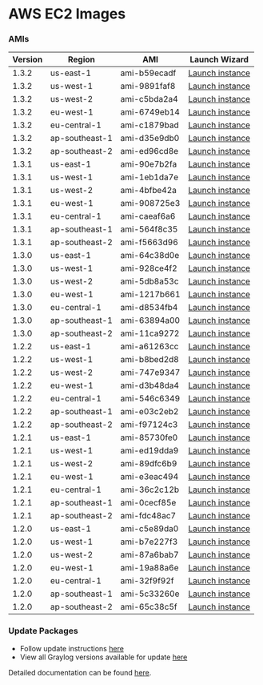AWS EC2 Images
==============

### AMIs

| Version | Region | AMI | Launch Wizard |
|---------|--------|-----|-------------|
| 1.3.2  | us-east-1 | ami-b59ecadf | [Launch instance](https://console.aws.amazon.com/ec2/v2/home?region=us-east-1#LaunchInstanceWizard:ami=ami-b59ecadf) |
| 1.3.2  | us-west-1 | ami-9891faf8 | [Launch instance](https://console.aws.amazon.com/ec2/v2/home?region=us-west-1#LaunchInstanceWizard:ami=ami-9891faf8) |
| 1.3.2  | us-west-2 | ami-c5bda2a4 | [Launch instance](https://console.aws.amazon.com/ec2/v2/home?region=us-west-1#LaunchInstanceWizard:ami=ami-c5bda2a4) |
| 1.3.2  | eu-west-1 | ami-6749eb14 | [Launch instance](https://console.aws.amazon.com/ec2/v2/home?region=eu-west-1#LaunchInstanceWizard:ami=ami-6749eb14) |
| 1.3.2  | eu-central-1 | ami-c1879bad | [Launch instance](https://console.aws.amazon.com/ec2/v2/home?region=eu-central-1#LaunchInstanceWizard:ami=ami-c1879bad) |
| 1.3.2  | ap-southeast-1 | ami-d35e9db0 | [Launch instance](https://console.aws.amazon.com/ec2/v2/home?region=ap-southeast-1#LaunchInstanceWizard:ami=ami-d35e9db0) |
| 1.3.2  | ap-southeast-2 | ami-ed96cd8e | [Launch instance](https://console.aws.amazon.com/ec2/v2/home?region=ap-southeast-2#LaunchInstanceWizard:ami=ami-ed96cd8e) |
| 1.3.1  | us-east-1 | ami-90e7b2fa | [Launch instance](https://console.aws.amazon.com/ec2/v2/home?region=us-east-1#LaunchInstanceWizard:ami=ami-90e7b2fa) |
| 1.3.1  | us-west-1 | ami-1eb1da7e | [Launch instance](https://console.aws.amazon.com/ec2/v2/home?region=us-west-1#LaunchInstanceWizard:ami=ami-1eb1da7e) |
| 1.3.1  | us-west-2 | ami-4bfbe42a | [Launch instance](https://console.aws.amazon.com/ec2/v2/home?region=us-west-1#LaunchInstanceWizard:ami=ami-4bfbe42a) |
| 1.3.1  | eu-west-1 | ami-908725e3 | [Launch instance](https://console.aws.amazon.com/ec2/v2/home?region=eu-west-1#LaunchInstanceWizard:ami=ami-908725e3) |
| 1.3.1  | eu-central-1 | ami-caeaf6a6 | [Launch instance](https://console.aws.amazon.com/ec2/v2/home?region=eu-central-1#LaunchInstanceWizard:ami=ami-caeaf6a6) |
| 1.3.1  | ap-southeast-1 | ami-564f8c35 | [Launch instance](https://console.aws.amazon.com/ec2/v2/home?region=ap-southeast-1#LaunchInstanceWizard:ami=ami-564f8c35) |
| 1.3.1  | ap-southeast-2 | ami-f5663d96 | [Launch instance](https://console.aws.amazon.com/ec2/v2/home?region=ap-southeast-2#LaunchInstanceWizard:ami=ami-f5663d96) |
| 1.3.0  | us-east-1 | ami-64c38d0e | [Launch instance](https://console.aws.amazon.com/ec2/v2/home?region=us-east-1#LaunchInstanceWizard:ami=ami-64c38d0e) |
| 1.3.0  | us-west-1 | ami-928ce4f2 | [Launch instance](https://console.aws.amazon.com/ec2/v2/home?region=us-west-1#LaunchInstanceWizard:ami=ami-928ce4f2) |
| 1.3.0  | us-west-2 | ami-5db8a53c | [Launch instance](https://console.aws.amazon.com/ec2/v2/home?region=us-west-1#LaunchInstanceWizard:ami=ami-5db8a53c) |
| 1.3.0  | eu-west-1 | ami-1217b661 | [Launch instance](https://console.aws.amazon.com/ec2/v2/home?region=eu-west-1#LaunchInstanceWizard:ami=ami-1217b661) |
| 1.3.0  | eu-central-1 | ami-d8534fb4 | [Launch instance](https://console.aws.amazon.com/ec2/v2/home?region=eu-central-1#LaunchInstanceWizard:ami=ami-d8534fb4) |
| 1.3.0  | ap-southeast-1 | ami-63894a00 | [Launch instance](https://console.aws.amazon.com/ec2/v2/home?region=ap-southeast-1#LaunchInstanceWizard:ami=ami-63894a00) |
| 1.3.0  | ap-southeast-2 | ami-11ca9272 | [Launch instance](https://console.aws.amazon.com/ec2/v2/home?region=ap-southeast-2#LaunchInstanceWizard:ami=ami-11ca9272) |
| 1.2.2  | us-east-1 | ami-a61263cc | [Launch instance](https://console.aws.amazon.com/ec2/v2/home?region=us-east-1#LaunchInstanceWizard:ami=ami-a61263cc) |
| 1.2.2  | us-west-1 | ami-b8bed2d8 | [Launch instance](https://console.aws.amazon.com/ec2/v2/home?region=us-west-1#LaunchInstanceWizard:ami=ami-b8bed2d8) |
| 1.2.2  | us-west-2 | ami-747e9347 | [Launch instance](https://console.aws.amazon.com/ec2/v2/home?region=us-west-2#LaunchInstanceWizard:ami=ami-747e9347) |
| 1.2.2  | eu-west-1 | ami-d3b48da4 | [Launch instance](https://console.aws.amazon.com/ec2/v2/home?region=eu-west-1#LaunchInstanceWizard:ami=ami-d3b48da4) |
| 1.2.2  | eu-central-1 | ami-546c6349 | [Launch instance](https://console.aws.amazon.com/ec2/v2/home?region=eu-central-1#LaunchInstanceWizard:ami=ami-546c6349) |
| 1.2.2  | ap-southeast-1 | ami-e03c2eb2 | [Launch instance](https://console.aws.amazon.com/ec2/v2/home?region=ap-southeast-1#LaunchInstanceWizard:ami=ami-e03c2eb2) |
| 1.2.2  | ap-southeast-2 | ami-f97124c3 | [Launch instance](https://console.aws.amazon.com/ec2/v2/home?region=ap-southeast-2#LaunchInstanceWizard:ami=ami-f97124c3) |
| 1.2.1  | us-east-1 | ami-85730fe0 | [Launch instance](https://console.aws.amazon.com/ec2/v2/home?region=us-east-1#LaunchInstanceWizard:ami=ami-85730fe0) |
| 1.2.1  | us-west-1 | ami-ed19dda9 | [Launch instance](https://console.aws.amazon.com/ec2/v2/home?region=us-west-1#LaunchInstanceWizard:ami=ami-ed19dda9) |
| 1.2.1  | us-west-2 | ami-89dfc6b9 | [Launch instance](https://console.aws.amazon.com/ec2/v2/home?region=us-west-2#LaunchInstanceWizard:ami=ami-89dfc6b9) |
| 1.2.1  | eu-west-1 | ami-e3eac494 | [Launch instance](https://console.aws.amazon.com/ec2/v2/home?region=eu-west-1#LaunchInstanceWizard:ami=ami-e3eac494) |
| 1.2.1  | eu-central-1 | ami-36c2c12b | [Launch instance](https://console.aws.amazon.com/ec2/v2/home?region=eu-central-1#LaunchInstanceWizard:ami=ami-36c2c12b) |
| 1.2.1  | ap-southeast-1 | ami-0cecf85e | [Launch instance](https://console.aws.amazon.com/ec2/v2/home?region=ap-southeast-1#LaunchInstanceWizard:ami=ami-0cecf85e) |
| 1.2.1  | ap-southeast-2 | ami-fdc48ac7 | [Launch instance](https://console.aws.amazon.com/ec2/v2/home?region=ap-southeast-2#LaunchInstanceWizard:ami=ami-fdc48ac7) |
| 1.2.0  | us-east-1 | ami-c5e89da0 | [Launch instance](https://console.aws.amazon.com/ec2/v2/home?region=us-east-1#LaunchInstanceWizard:ami=ami-c5e89da0) |
| 1.2.0  | us-west-1 | ami-b7e227f3 | [Launch instance](https://console.aws.amazon.com/ec2/v2/home?region=us-west-1#LaunchInstanceWizard:ami=ami-b7e227f3) |
| 1.2.0  | us-west-2 | ami-87a6bab7 | [Launch instance](https://console.aws.amazon.com/ec2/v2/home?region=us-west-1#LaunchInstanceWizard:ami=ami-87a6bab7) |
| 1.2.0  | eu-west-1 | ami-19a88a6e | [Launch instance](https://console.aws.amazon.com/ec2/v2/home?region=eu-west-1#LaunchInstanceWizard:ami=ami-19a88a6e) |
| 1.2.0  | eu-central-1 | ami-32f9f92f | [Launch instance](https://console.aws.amazon.com/ec2/v2/home?region=eu-central-1#LaunchInstanceWizard:ami=ami-32f9f92f) |
| 1.2.0  | ap-southeast-1 | ami-5c33260e | [Launch instance](https://console.aws.amazon.com/ec2/v2/home?region=ap-southeast-1#LaunchInstanceWizard:ami=ami-5c33260e) |
| 1.2.0  | ap-southeast-2 | ami-65c38c5f | [Launch instance](https://console.aws.amazon.com/ec2/v2/home?region=ap-southeast-2#LaunchInstanceWizard:ami=ami-65c38c5f) |


### Update Packages

  * Follow update instructions [here](http://docs.graylog.org/en/1.2/pages/installation/graylog_ctl.html#upgrade-graylog)
  * View all Graylog versions available for update [here](https://packages.graylog2.org/omnibus)

Detailed documentation can be found [here](http://docs.graylog.org/en/latest/pages/installation/aws.html).
